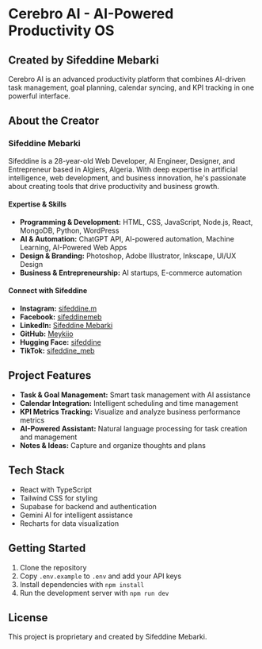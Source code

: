 
# Cerebro AI - AI-Powered Productivity OS

## Created by Sifeddine Mebarki

Cerebro AI is an advanced productivity platform that combines AI-driven task management, goal planning, calendar syncing, and KPI tracking in one powerful interface.

## About the Creator

### Sifeddine Mebarki

Sifeddine is a 28-year-old Web Developer, AI Engineer, Designer, and Entrepreneur based in Algiers, Algeria. With deep expertise in artificial intelligence, web development, and business innovation, he's passionate about creating tools that drive productivity and business growth.

#### Expertise & Skills

- **Programming & Development:** HTML, CSS, JavaScript, Node.js, React, MongoDB, Python, WordPress
- **AI & Automation:** ChatGPT API, AI-powered automation, Machine Learning, AI-Powered Web Apps
- **Design & Branding:** Photoshop, Adobe Illustrator, Inkscape, UI/UX Design
- **Business & Entrepreneurship:** AI startups, E-commerce automation

#### Connect with Sifeddine

- **Instagram:** [sifeddine.m](https://www.instagram.com/sifeddine.m/)
- **Facebook:** [sifeddinemeb](https://web.facebook.com/sifeddinemeb)
- **LinkedIn:** [Sifeddine Mebarki](https://www.linkedin.com/in/sifeddine-mebarki-a3883a18b/?originalSubdomain=dz)
- **GitHub:** [Meykiio](https://github.com/Meykiio)
- **Hugging Face:** [sifeddine](https://huggingface.co/sifeddine)
- **TikTok:** [sifeddine_meb](https://tiktok.com/@sifeddine_meb)

## Project Features

- **Task & Goal Management:** Smart task management with AI assistance
- **Calendar Integration:** Intelligent scheduling and time management
- **KPI Metrics Tracking:** Visualize and analyze business performance metrics
- **AI-Powered Assistant:** Natural language processing for task creation and management
- **Notes & Ideas:** Capture and organize thoughts and plans

## Tech Stack

- React with TypeScript
- Tailwind CSS for styling
- Supabase for backend and authentication
- Gemini AI for intelligent assistance
- Recharts for data visualization

## Getting Started

1. Clone the repository
2. Copy `.env.example` to `.env` and add your API keys
3. Install dependencies with `npm install`
4. Run the development server with `npm run dev`

## License

This project is proprietary and created by Sifeddine Mebarki.
